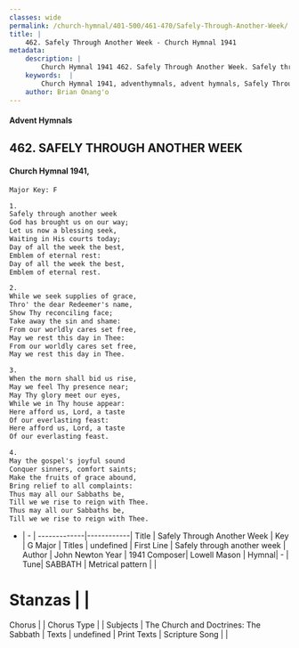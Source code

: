 ```yaml
---
classes: wide
permalink: /church-hymnal/401-500/461-470/Safely-Through-Another-Week/
title: |
    462. Safely Through Another Week - Church Hymnal 1941
metadata:
    description: |
        Church Hymnal 1941 462. Safely Through Another Week. Safely through another week God has brought us on our way; Let us now a blessing seek, Waiting in His courts today; Day of all the week the best, Emblem of eternal rest: Day of all the week the best, Emblem of eternal rest. 
    keywords:  |
        Church Hymnal 1941, adventhymnals, advent hymnals, Safely Through Another Week, Safely through another week. 
    author: Brian Onang'o
---
```


#### Advent Hymnals
## 462. SAFELY THROUGH ANOTHER WEEK
####  Church Hymnal 1941,

```txt
Major Key: F

1.
Safely through another week
God has brought us on our way;
Let us now a blessing seek,
Waiting in His courts today;
Day of all the week the best,
Emblem of eternal rest:
Day of all the week the best,
Emblem of eternal rest.

2.
While we seek supplies of grace,
Thro' the dear Redeemer's name,
Show Thy reconciling face;
Take away the sin and shame:
From our worldly cares set free,
May we rest this day in Thee:
From our worldly cares set free,
May we rest this day in Thee.

3.
When the morn shall bid us rise,
May we feel Thy presence near;
May Thy glory meet our eyes,
While we in Thy house appear:
Here afford us, Lord, a taste
Of our everlasting feast:
Here afford us, Lord, a taste
Of our everlasting feast.

4.
May the gospel's joyful sound
Conquer sinners, comfort saints;
Make the fruits of grace abound,
Bring relief to all complaints:
Thus may all our Sabbaths be,
Till we we rise to reign with Thee.
Thus may all our Sabbaths be,
Till we we rise to reign with Thee.

```

- |   -  |
-------------|------------|
Title | Safely Through Another Week |
Key | G Major |
Titles | undefined |
First Line | Safely through another week |
Author | John Newton
Year | 1941
Composer| Lowell Mason |
Hymnal|  - |
Tune| SABBATH |
Metrical pattern | |
# Stanzas |  |
Chorus |  |
Chorus Type |  |
Subjects | The Church and Doctrines: The Sabbath |
Texts | undefined |
Print Texts | 
Scripture Song |  |
    
